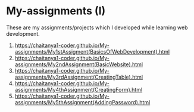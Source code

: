 # My-assignments (I)
These are my assignments/projects which I developed while learning web development.
1) https://chaitanya1-coder.github.io/My-assignments/My1stAssigment(BasicsOfWebDevelopment).html
2) https://chaitanya1-coder.github.io/My-assignments/My2ndAssignment(BasicWebsite).html
3) https://chaitanya1-coder.github.io/My-assignments/My3rdAssignment(CreatingTable).html
4) https://chaitanya1-coder.github.io/My-assignments/My4thAssignment(CreatingForm).html
5) https://chaitanya1-coder.github.io/My-assignments/My5thAssignment(AddingPassword).html
